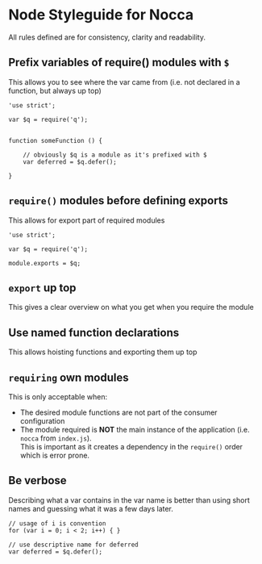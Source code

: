 # Node Styleguide for Nocca

All rules defined are for consistency, clarity and readability.

## Prefix variables of require() modules with `$`  

This allows you to see where the var came from (i.e. not declared in a function, but always up top)

    'use strict';
    
    var $q = require('q');
    
    
    function someFunction () {
    
        // obviously $q is a module as it's prefixed with $
        var deferred = $q.defer();
    
    }

## `require()` modules before defining exports

This allows for export part of required modules

    'use strict';
    
    var $q = require('q');
    
    module.exports = $q;
    
## `export` up top

This gives a clear overview on what you get when you require the module

## Use named function declarations

This allows hoisting functions and exporting them up top

## `requiring` own modules

This is only acceptable when:

- The desired module functions are not part of the consumer configuration
- The module required is **NOT** the main instance of the application (i.e. `nocca` from `index.js`).  
  This is important as it creates a dependency in the `require()` order which is error prone.
  
## Be verbose

Describing what a var contains in the var name is better than using short names and guessing 
what it was a few days later.

    // usage of i is convention
    for (var i = 0; i < 2; i++) { }
    
    // use descriptive name for deferred
    var deferred = $q.defer();
